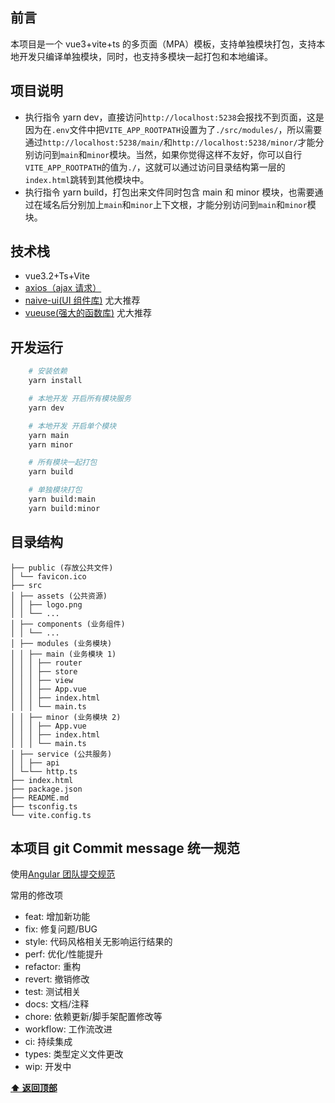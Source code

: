 ## 前言

本项目是一个 vue3+vite+ts 的多页面（MPA）模板，支持单独模块打包，支持本地开发只编译单独模块，同时，也支持多模块一起打包和本地编译。

## 项目说明

- 执行指令 yarn dev，直接访问`http://localhost:5238`会报找不到页面，这是因为在`.env`文件中把`VITE_APP_ROOTPATH`设置为了`./src/modules/`，所以需要通过`http://localhost:5238/main/`和`http://localhost:5238/minor/`才能分别访问到`main`和`minor`模块。当然，如果你觉得这样不友好，你可以自行`VITE_APP_ROOTPATH`的值为`./`，这就可以通过访问目录结构第一层的`index.html`跳转到其他模块中。
- 执行指令 yarn build，打包出来文件同时包含 main 和 minor 模块，也需要通过在域名后分别加上`main`和`minor`上下文根，才能分别访问到`main`和`minor`模块。

## 技术栈

- vue3.2+Ts+Vite
- [axios（ajax 请求）](https://www.kancloud.cn/yunye/axios/234845)
- [naive-ui(UI 组件库)](https://www.naiveui.com/zh-CN/dark/docs/introduction) 尤大推荐
- [vueuse(强大的函数库)](https://vueuse.org/) 尤大推荐

## 开发运行

```bash
    # 安装依赖
    yarn install

    # 本地开发 开启所有模块服务
    yarn dev

    # 本地开发 开启单个模块
    yarn main
    yarn minor

    # 所有模块一起打包
    yarn build

    # 单独模块打包
    yarn build:main
    yarn build:minor


```

## 目录结构

```
├── public (存放公共文件)
│ └── favicon.ico
├── src
│ ├── assets (公共资源)
│ │ ├── logo.png
│ │ └── ...
│ ├── components (业务组件)
│ │ └── ...
│ ├── modules (业务模块)
│ │ ├── main (业务模块 1)
│ │ │ ├── router
│ │ │ ├── store
│ │ │ ├── view
│ │ │ ├── App.vue
│ │ │ ├── index.html
│ │ │ └── main.ts
│ │ ├── minor (业务模块 2)
│ │ │ ├── App.vue
│ │ │ ├── index.html
│ │ │ └── main.ts
│ ├── service (公共服务)
│ │ ├── api
│ └─└── http.ts
├── index.html
├── package.json
├── README.md
├── tsconfig.ts
└── vite.config.ts
```

## 本项目 git Commit message 统一规范

使用[Angular 团队提交规范](https://github.com/angular/angular.js/blob/master/DEVELOPERS.md#-git-commit-guidelines)

常用的修改项

- feat: 增加新功能
- fix: 修复问题/BUG
- style: 代码风格相关无影响运行结果的
- perf: 优化/性能提升
- refactor: 重构
- revert: 撤销修改
- test: 测试相关
- docs: 文档/注释
- chore: 依赖更新/脚手架配置修改等
- workflow: 工作流改进
- ci: 持续集成
- types: 类型定义文件更改
- wip: 开发中

**[⬆ 返回顶部](#技术栈)**
